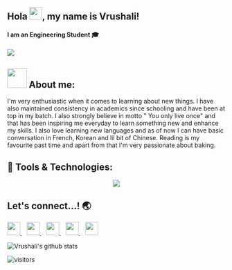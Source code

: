 ## Hola <img src="https://github.com/TheDudeThatCode/TheDudeThatCode/blob/master/Assets/Hi.gif" width="29px" height="29px">, my name is Vrushali!
#### I am an Engineering Student :mortar_board:
![](https://github.com/vrushalipachchigar/images-in-readme/blob/main/Vrushali%20banner.jpg)

## <img src="https://github.com/TheDudeThatCode/TheDudeThatCode/blob/master/Assets/Developer.gif" width="45px" height="45px"> About me:
I'm very enthusiastic when it comes to learning about new things. I have also maintained consistency in academics since schooling and have been at top in my batch. I also strongly believe in motto " You only live once" and that has been inspiring me everyday to learn something new and enhance my skills. I also love learning new languages and as of now I can have basic conversation in French, Korean and lil bit of Chinese. Reading is my favourite past time and apart from that I'm very passionate about baking. 
 
 ## 🔧 Tools & Technologies:
 

<p align="center">
  <a href="https://skillicons.dev">
    <img src="https://skillicons.dev/icons?i=html,css,js,java,python,bootstrap,react,wordpress,git,github,vscode,nodejs,atom,jquery&perline=7" />
  </a>
</p>
 
 ## Let's connect...! 	:earth_asia:
  <a href="https://www.linkedin.com/in/vrushali-pachchigar/">
    <img width="30px" src="https://www.vectorlogo.zone/logos/linkedin/linkedin-icon.svg" />
  </a>&ensp;
  <a href="https://twitter.com/Vrushali_32">
    <img width="30px" src="https://www.vectorlogo.zone/logos/twitter/twitter-official.svg" />
  </a>&ensp;
  <a href="https://www.instagram.com/vrushxlii/">
    <img width="30px" src="https://www.vectorlogo.zone/logos/instagram/instagram-icon.svg" />
  </a>&ensp;
  <a href="https://snapchat.com/add/vrushzzz">
    <img width="30px" src="https://www.vectorlogo.zone/logos/snapchat/snapchat-icon.svg" />
  </a>&ensp;
  <a href="https://www.facebook.com/vrushali.pachchigar.9">
    <img width="30px" src="https://www.vectorlogo.zone/logos/facebook/facebook-icon.svg" />
  </a>
  
 ![Vrushali's github stats](https://github-readme-stats.vercel.app/api?username=vrushalipachchigar&show_icons=true&hide_border=true)
<br/>
<!-- ![Most Used Languages](https://github-readme-stats.vercel.app/api/top-langs/?username=vrushalipachchigar) -->

  ![visitors](https://visitor-badge.laobi.icu/badge?page_id=vrushalipachchigar.vrushalipachchigar)
